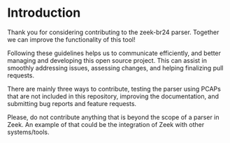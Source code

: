 # Introduction

Thank you for considering contributing to the zeek-br24 parser. Together we can improve the functionality of this tool!

Following these guidelines helps us to communicate efficiently, and better managing and developing this open source project. This can assist in smoothly addressing issues, assessing changes, and helping finalizing pull requests.

There are mainly three ways to contribute, testing the parser using PCAPs that are not included in this repository, improving the documentation, and submitting bug reports and feature requests.

Please, do not contribute anything that is beyond the scope of a parser in Zeek. An example of that could be the integration of Zeek with other systems/tools. 